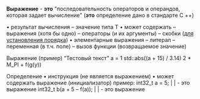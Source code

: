 **Выражение** - **это** "последовательность операторов и операндов, которая задает вычисление" (**это** определение дано в стандарте C ++)

• результат вычисления – значение типа T 
• может содержать 
  – выражения (хотя бы одно) 
  – операторы (и их аргументы) 
  – скобки ([для установления порядка](выражения%20-%20приоритеты%20и%20порядок%20вычисления)) 
• элементарные выражения 
  – литерал 
  – переменная (в т.ч. поле) 
  – вызов функции (возвращаемое значение)

Выражение (пример) 
“Тестовый текст” 
a = 1
std::abs((a + 15) / 3.14) 
2 * M_PI + f(g(y))

Определение 
• инструкция (не является выражением) 
• может содержать выражение (инициализатор)
пример:
int32_t a = 5;
                |   | - это выражение
int32_t b(a + 5 – f(a));
             |                   | - это выражение
